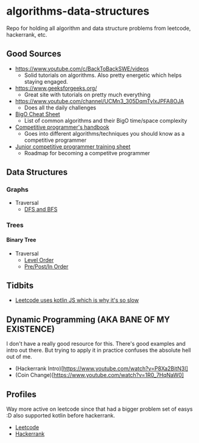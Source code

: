 # algorithms-data-structures
Repo for holding all algorithm and data structure problems from leetcode, hackerrank, etc.

## Good Sources
- https://www.youtube.com/c/BackToBackSWE/videos
  - Solid tutorials on algorithms. Also pretty energetic which helps staying engaged.
- https://www.geeksforgeeks.org/
  - Great site with tutorials on pretty much everything
- https://www.youtube.com/channel/UCMn3_305DqmTylxJPFA8OJA
  - Does all the daily challenges
- [BigO Cheat Sheet](https://www.bigocheatsheet.com/)
  - List of common algorithms and their BigO time/space complexity
- [Competitive programmer's handbook](https://cses.fi/book/book.pdf)
  - Goes into different algorithms/techniques you should know as a competitive programmer
- [Junior competitive programmer training sheet](https://docs.google.com/spreadsheets/d/1iJZWP2nS_OB3kCTjq8L6TrJJ4o-5lhxDOyTaocSYc-k/edit#gid=84654839)
  - Roadmap for becoming a competitve programmer
  
## Data Structures
### Graphs
- Traversal
  - [DFS and BFS](https://www.youtube.com/watch?v=TIbUeeksXcI&t=194s)
### Trees
#### Binary Tree
- Traversal
  - [Level Order](https://www.youtube.com/watch?v=gcR28Hc2TNQ)
  - [Pre/Post/In Order](https://www.youtube.com/watch?v=BHB0B1jFKQc)

## Tidbits
- [Leetcode uses kotlin JS which is why it's so slow](https://www.reddit.com/r/Kotlin/comments/byd93g/why_is_kotlin_so_much_slower_than_java_on_leetcode/)

## Dynamic Programming (AKA BANE OF MY EXISTENCE)
I don't have a really good resource for this. There's good examples and intro out there. But trying to apply it in practice confuses the absolute hell out of me.
- (Hackerrank Intro)[https://www.youtube.com/watch?v=P8Xa2BitN3I]
- (Coin Change)[https://www.youtube.com/watch?v=1R0_7HqNaW0]

## Profiles
Way more active on leetcode since that had a bigger problem set of easys :D also supported kotlin before hackerrank.
- [Leetcode](https://leetcode.com/kursivee/)
- [Hackerrank](https://www.hackerrank.com/kursivee_dev?hr_r=1)
